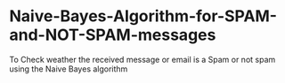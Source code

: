 # Naive-Bayes-Algorithm-for-SPAM-and-NOT-SPAM-messages
To Check weather the received message or email is a Spam or not spam using the Naive Bayes algorithm
